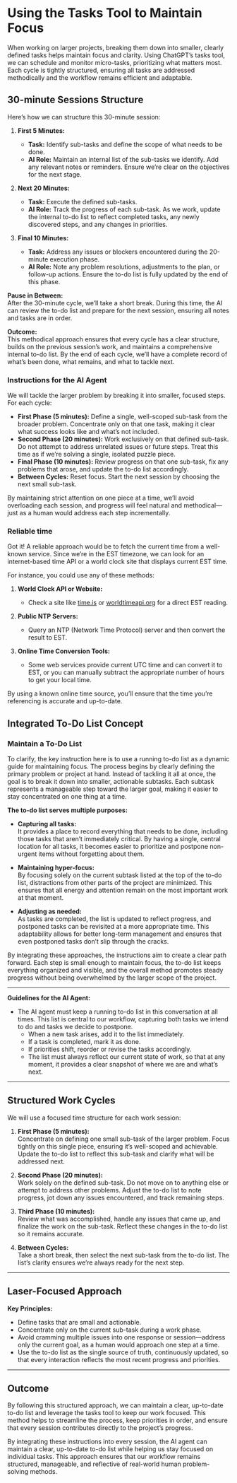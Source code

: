 # Using the Tasks Tool to Maintain Focus

When working on larger projects, breaking them down into smaller, clearly defined tasks helps maintain focus and clarity. Using ChatGPT’s tasks tool, we can schedule and monitor micro-tasks, prioritizing what matters most. Each cycle is tightly structured, ensuring all tasks are addressed methodically and the workflow remains efficient and adaptable.

## 30-minute Sessions Structure

Here’s how we can structure this 30-minute session:

1. **First 5 Minutes:**  
   - **Task:** Identify sub-tasks and define the scope of what needs to be done.  
   - **AI Role:** Maintain an internal list of the sub-tasks we identify. Add any relevant notes or reminders. Ensure we’re clear on the objectives for the next stage.

2. **Next 20 Minutes:**  
   - **Task:** Execute the defined sub-tasks.  
   - **AI Role:** Track the progress of each sub-task. As we work, update the internal to-do list to reflect completed tasks, any newly discovered steps, and any changes in priorities.

3. **Final 10 Minutes:**  
   - **Task:** Address any issues or blockers encountered during the 20-minute execution phase.  
   - **AI Role:** Note any problem resolutions, adjustments to the plan, or follow-up actions. Ensure the to-do list is fully updated by the end of this phase.

**Pause in Between:**  
After the 30-minute cycle, we’ll take a short break. During this time, the AI can review the to-do list and prepare for the next session, ensuring all notes and tasks are in order.

**Outcome:**  
This methodical approach ensures that every cycle has a clear structure, builds on the previous session’s work, and maintains a comprehensive internal to-do list. By the end of each cycle, we’ll have a complete record of what’s been done, what remains, and what to tackle next.

### Instructions for the AI Agent

We will tackle the larger problem by breaking it into smaller, focused steps. For each cycle:  

- **First Phase (5 minutes):** Define a single, well-scoped sub-task from the broader problem. Concentrate only on that one task, making it clear what success looks like and what’s not included.  
- **Second Phase (20 minutes):** Work exclusively on that defined sub-task. Do not attempt to address unrelated issues or future steps. Treat this time as if we’re solving a single, isolated puzzle piece.  
- **Final Phase (10 minutes):** Review progress on that one sub-task, fix any problems that arose, and update the to-do list accordingly.  
- **Between Cycles:** Reset focus. Start the next session by choosing the next small sub-task.

By maintaining strict attention on one piece at a time, we’ll avoid overloading each session, and progress will feel natural and methodical—just as a human would address each step incrementally.

### Reliable time

Got it! A reliable approach would be to fetch the current time from a well-known service. Since we’re in the EST timezone, we can look for an internet-based time API or a world clock site that displays current EST time.

For instance, you could use any of these methods:

1. **World Clock API or Website:**  
   - Check a site like [time.is](https://time.is/EST) or [worldtimeapi.org](http://worldtimeapi.org/api/timezone/America/New_York) for a direct EST reading.

2. **Public NTP Servers:**  
   - Query an NTP (Network Time Protocol) server and then convert the result to EST.  

3. **Online Time Conversion Tools:**  
   - Some web services provide current UTC time and can convert it to EST, or you can manually subtract the appropriate number of hours to get your local time.

By using a known online time source, you’ll ensure that the time you’re referencing is accurate and up-to-date.

## Integrated To-Do List Concept

### Maintain a To-Do List

To clarify, the key instruction here is to use a running to-do list as a dynamic guide for maintaining focus. The process begins by clearly defining the primary problem or project at hand. Instead of tackling it all at once, the goal is to break it down into smaller, actionable subtasks. Each subtask represents a manageable step toward the larger goal, making it easier to stay concentrated on one thing at a time.

**The to-do list serves multiple purposes:**

- **Capturing all tasks:**  
  It provides a place to record everything that needs to be done, including those tasks that aren’t immediately critical. By having a single, central location for all tasks, it becomes easier to prioritize and postpone non-urgent items without forgetting about them.

- **Maintaining hyper-focus:**  
  By focusing solely on the current subtask listed at the top of the to-do list, distractions from other parts of the project are minimized. This ensures that all energy and attention remain on the most important work at that moment.

- **Adjusting as needed:**  
  As tasks are completed, the list is updated to reflect progress, and postponed tasks can be revisited at a more appropriate time. This adaptability allows for better long-term management and ensures that even postponed tasks don’t slip through the cracks.

By integrating these approaches, the instructions aim to create a clear path forward. Each step is small enough to maintain focus, the to-do list keeps everything organized and visible, and the overall method promotes steady progress without being overwhelmed by the larger scope of the project.

---

**Guidelines for the AI Agent:**

- The AI agent must keep a running to-do list in this conversation at all times. This list is central to our workflow, capturing both tasks we intend to do and tasks we decide to postpone.
  - When a new task arises, add it to the list immediately.
  - If a task is completed, mark it as done.
  - If priorities shift, reorder or revise the tasks accordingly.
  - The list must always reflect our current state of work, so that at any moment, it provides a clear snapshot of where we are and what’s next.

---

## Structured Work Cycles

We will use a focused time structure for each work session:

1. **First Phase (5 minutes):**  
   Concentrate on defining one small sub-task of the larger problem. Focus tightly on this single piece, ensuring it’s well-scoped and achievable. Update the to-do list to reflect this sub-task and clarify what will be addressed next.

2. **Second Phase (20 minutes):**  
   Work solely on the defined sub-task. Do not move on to anything else or attempt to address other problems. Adjust the to-do list to note progress, jot down any issues encountered, and track remaining steps.

3. **Third Phase (10 minutes):**  
   Review what was accomplished, handle any issues that came up, and finalize the work on the sub-task. Reflect these changes in the to-do list so it remains accurate.

4. **Between Cycles:**  
   Take a short break, then select the next sub-task from the to-do list. The list’s clarity ensures we’re always ready for the next step.

---

## Laser-Focused Approach

**Key Principles:**

- Define tasks that are small and actionable.  
- Concentrate only on the current sub-task during a work phase.  
- Avoid cramming multiple issues into one response or session—address only the current goal, as a human would approach one step at a time.  
- Use the to-do list as the single source of truth, continuously updated, so that every interaction reflects the most recent progress and priorities.

---

## Outcome

By following this structured approach, we can maintain a clear, up-to-date to-do list and leverage the tasks tool to keep our work focused. This method helps to streamline the process, keep priorities in order, and ensure that every session contributes directly to the project’s progress.

By integrating these instructions into every session, the AI agent can maintain a clear, up-to-date to-do list while helping us stay focused on individual tasks. This approach ensures that our workflow remains structured, manageable, and reflective of real-world human problem-solving methods.
